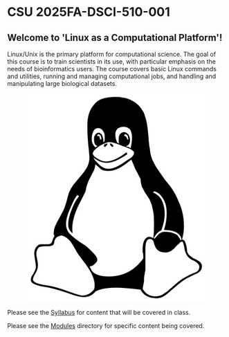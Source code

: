 # CSU 2025FA-DSCI-510-001

## Welcome to 'Linux as a Computational Platform'!

Linux/Unix is the primary platform for computational science. The goal of this course is to train scientists in its use, with particular emphasis on the needs of bioinformatics users. The course covers basic Linux commands and utilities, running and managing computational jobs, and handling and manipulating large biological datasets.

<p align="center">
<img width="410" alt="linux_logo" src="https://github.com/jesshill/CSU-2025FA-DSCI-510-001_LINUX_as_a_computational_platform/blob/main/linux_logo.png">
</p>

Please see the [Syllabus](Syllabus) for content that will be covered in class. 

Please see the [Modules](Modules) directory for specific content being covered.
